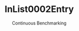 ---
layout: default
title: InList0002Entry
subtitle: Continuous Benchmarking
selected: In
expanded: Benchmarking
benchmark: /individual_results/InList0002Entry.html
---